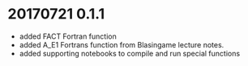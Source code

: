 
# 20170721 0.1.1
* added FACT Fortran function
* added A_E1 Fortrans function from Blasingame lecture notes.
* added supporting notebooks to compile and run special functions

